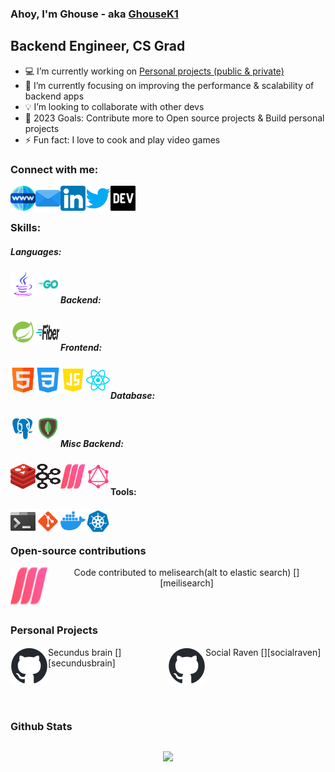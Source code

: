 ### Ahoy, I'm Ghouse - aka [GhouseK1][website]

## Backend Engineer, CS Grad

- :computer: I’m currently working on [Personal projects (public & private)][gitprojects]
- :blue_book: I’m currently focusing on improving the performance & scalability of backend apps
- :bulb: I’m looking to collaborate with other devs
- :dart: 2023 Goals: Contribute more to Open source projects & Build personal projects
- ⚡ Fun fact: I love to cook and play video games

### Connect with me:

<div align="center">
 
[<img align="left" src="./assets/icons/website.png" height="40" width="40" />][website]
[<img align="left" src="./assets/icons/email.png" height="40" width="40" />][email] 
[<img align="left" src="./assets/icons/linkedin.png" height="40" width="40" />][linkedin] 
[<img align="left" src="./assets/icons/twitter.png" height="40" width="40" />][twitter]
[<img align="left" src="./assets/icons/devto.png" height="40" width="40" />][devto]

</div>

<br>
<br>

### Skills:

##### Languages:

<div class="languages" align="center">

 <img align="left" src="./assets/icons/java.png" height="40" width="40" />
 <img align="left" src="./assets/icons/golang.png" height="40" width="40" />

</div>
<br>

##### Backend:

<div class="backend" align="center">
<img align="left" src="./assets/icons/spring.png" height="40" width="40" />
<img align="left" src="./assets/icons/go-fiber.png" height="40" width="40" />
</div>
<br>

##### Frontend:

<div class="frontend" align="center">
 <img align="left" src="./assets/icons/html.png" height="40" width="40" />
 <img align="left" src="./assets/icons/css.png" height="40" width="40" />
 <img align="left" src="./assets/icons/javascript.png" height="40" width="40" />
 <img align="left" src="./assets/icons/reactjs.png" height="40" width="40" />
</div>
<br>

##### Database:

<div class="database" align="center">
 <img align="left" src="./assets/icons/postgresql.png" height="40" width="40" />
 <img align="left" src="./assets/icons/mongodb.png" height="40" width="40" />
</div>
<br>

##### Misc Backend:

<div class="misc" align="center">
 <img align="left" src="./assets/icons/redis.png" height="40" width="40" />
 <img align="left" src="./assets/icons/kafka.png" height="40" width="40" />
 <img align="left" src="./assets/icons/meilisearch.png" height="40" width="40" />
 <img align="left" src="./assets/icons/graphql.png" height="40" width="40" />
</div>
<br>

#### Tools:

<div class="tools" align="center">
 <img align="left" src="./assets/icons/terminal.png" height="40" width="40" />
 <img align="left" src="./assets/icons/git.png" height="40" width="40" />
 <img align="left" src="./assets/icons/docker.png" height="40" width="40" />
 <img align="left" src="./assets/icons/kubernetes.png" height="40" width="40" />
</div>
<br>
<br>

### Open-source contributions
<div class="opensource-contributions" align="center">
 <div class="meilisearch-contributions" align="center">
  Code contributed to melisearch(alt to elastic search)
  [<img align="left" src="./assets/icons/meilisearch.png" height="60" width="60" />][meilisearch]
 </div>
</div>
<br>
<br>

### Personal Projects

<div class="personal-projects" width="100%" style="display: flex; align:left;">
    <!-- <div width="100%" align="center" style="flex: 1;"> -->
    <div class="secundusbrain" align="left" style="flex: 1;">
     Secundus brain
     [<img align="left" src="./assets/icons/github.png" height="60" width="60" />][secundusbrain]
    </div>
    <div class="secundusbrain" align="left" style="flex: 1;">
     Social Raven
     [<img align="left" src="./assets/icons/github.png" height="60" width="60" />][socialraven]
    </div>
  </div>
<br>
<br>

### Github Stats

 <div id="stats" width="100%" style="display: flex; align:center;">
  <div width="100%" align="center" style="flex: 1;">
   
   [<img src="https://github-readme-stats.vercel.app/api?username=ghousek1&theme=highcontrast&show_icons=true&hide_border=true">][github]
   
  </div>
 
 </div>

[email]: mailto:ghousek1@outlook.com
[website]: https://ghousek1.com
[linkedin]: https://linkedin.com/in/ghousek1
[twitter]: https://twitter.com/ghousek1ofcl
[reddit]: https://reddit.com/u/ghousek1
[devto]: https://dev.to/ghousek1
[github]: https://github.com/ghousek1?tab=repositories
[gitprojects]: https://github.com/ghousek1?tab=repositories
[meilisearch]: https://github.com/meilisearch/meilisearch-java
[secundusbrain]: https://github.com/ghousek1/secundusbrain
[socialraven]: https://github.com/ghousek1/socialraven
